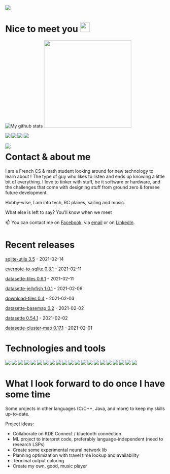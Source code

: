 ![](https://komarev.com/ghpvc/?username=your-github-username&color=green)
# Nice to meet you <img src="https://raw.githubusercontent.com/MartinHeinz/MartinHeinz/master/wave.gif" width="30px">

![My github stats](https://github-readme-stats.vercel.app/api?username=michaelb&show_icons=true&theme=dark&count_private=true&include_all_commits=true)
<img src="https://raw.github.com/michaelb/michaelb/master/forest-fire-fire-the-evening-wallpaper-preview.jpg" align="rigth" width="275px" >


 <a href="https://github.com/michaelb/shogai"><img align="rigth" src="https://github-readme-stats.vercel.app/api/pin?username=michaelb&repo=shogai&theme=dark"></a>
 <a href="https://github.com/michaelb/shogui"> <img align="left" src="https://github-readme-stats.vercel.app/api/pin?username=michaelb&repo=shogui&theme=dark"></a>
 <a href="https://github.com/michaelb/auto-ytdl"><img align="left" src="https://github-readme-stats.vercel.app/api/pin?username=michaelb&repo=auto-ytdl&theme=dark"></a>
 <a href="https://github.com/michaelb/sniprun"><img align="rigth" src="https://github-readme-stats.vercel.app/api/pin?username=michaelb&repo=sniprun&theme=dark"></a>
 
 
 <img align="left" src="https://github-readme-stats.vercel.app/api/top-langs/?username=michaelb&theme=dark&icon_colors=2453fd">

 

# Contact & about me 
 I am a French CS & math student looking around for new technology to learn about !
The type of guy who likes to listen and ends up knowing a little bit of everything. I love to tinker with stuff, be it software or hardware, and the challenges that come with designing stuff from ground zero & foresee future development. 

Hobby-wise, I am into tech, RC planes, sailing and music.

What else is left to say? You'll know when we meet

📫 You can contact me on [Facebook](https://www.facebook.com/profile.php?id=100018309552750), via <a href="mailto:michael.bleuez2@gmail.com"> email</a> or on  [LinkedIn](https://www.linkedin.com/in/michael-bleuez-b2b737190/).

 
 
 # Recent releases
<!-- recent_releases starts -->
[sqlite-utils 3.5](https://github.com/simonw/sqlite-utils/releases/tag/3.5) - 2021-02-14

[evernote-to-sqlite 0.3.1](https://github.com/dogsheep/evernote-to-sqlite/releases/tag/0.3.1) - 2021-02-11

[datasette-tiles 0.6.1](https://github.com/simonw/datasette-tiles/releases/tag/0.6.1) - 2021-02-11

[datasette-jellyfish 1.0.1](https://github.com/simonw/datasette-jellyfish/releases/tag/1.0.1) - 2021-02-06

[download-tiles 0.4](https://github.com/simonw/download-tiles/releases/tag/0.4) - 2021-02-03

[datasette-basemap 0.2](https://github.com/simonw/datasette-basemap/releases/tag/0.2) - 2021-02-02

[datasette 0.54.1](https://github.com/simonw/datasette/releases/tag/0.54.1) - 2021-02-02

[datasette-cluster-map 0.17.1](https://github.com/simonw/datasette-cluster-map/releases/tag/0.17.1) - 2021-02-01
<!-- recent_releases ends -->
 
 
 
 
 

# Technologies and tools
![](https://img.shields.io/badge/Language-Rust-informational?style=flat&logo=Rust&logoColor=white)
![](https://img.shields.io/badge/Language-Python-informational?style=flat&logo=Python&logoColor=white)
![](https://img.shields.io/badge/Language-Java-informational?style=flat&logo=Java&logoColor=white)
![](https://img.shields.io/badge/Language-C-informational?style=flat&logo=C&logoColor=white)
![](https://img.shields.io/badge/Language-Shell-informational?style=flat&logo=gnu-bash&logoColor=white)
![](https://img.shields.io/badge/Language-PowerShell-informational?style=flat&logo=powershell&logoColor=white)
![](https://img.shields.io/badge/Language-Go-informational?style=flat&logoColor=white)
![](https://img.shields.io/badge/Language-C++-informational?style=flat&logo=codio&logoColor=white)
![](https://img.shields.io/badge/Language-Scilab-informational?style=flat&logoColor=white)
![](https://img.shields.io/badge/Framework-Qt-informational?style=flat&logo=qt&logoColor=white&color=41cd52)
![](https://img.shields.io/badge/Database-SQL-informational?style=flat&logo=mysql&logoColor=white&color=4479a1)
![](https://img.shields.io/badge/OS-Linux-informational?style=flat&logo=Linux&logoColor=white&color=fcc624)
![](https://img.shields.io/badge/OS-ArchLinux-informational?style=flat&logo=archlinux&logoColor=white&color=00b8fc)
![](https://img.shields.io/badge/VCS-Git-informational?style=flat&logo=git&logoColor=white&color=f05032)
![](https://img.shields.io/badge/Platform-Github-informational?style=flat&logo=github&logoColor=white&color=181717)
![](https://img.shields.io/badge/Platform-Gitlab-informational?style=flat&logo=gitlab&logoColor=white&color=fca121)
![](https://img.shields.io/badge/Editor-Neovim-informational?style=flat&logo=neovim&logoColor=white&color=57a143)
![](https://img.shields.io/badge/DE-Plasma-informational?style=flat&logo=kde&logoColor=white&color=70cbf4)
![](https://img.shields.io/badge/Design-GIMP-informational?style=flat&logo=gimp&logoColor=white&color=fcc624)
![](https://img.shields.io/badge/Tool-Docker-informational?style=flat&logo=docker&logoColor=white&color=2493ed)
![](https://img.shields.io/badge/Tool-VirtualBox-informational?style=flat&&logoColor=white&color=1cc624)


#  What I look forward to do once I have some time
Some projects in other languages (C/C++, Java, and more) to keep my skills up-to-date.

Project ideas:
 * Collaborate on KDE Connect / bluetooth connection
 * ML project to interpret code, preferably language-independent (need to research LSPs)
 * Create some experimental neural network lib
 * Planning optimization with travel time lookup and availability
 * Terminal output coloring
 * Create my own, good, music player
 



<!--
**michaelb/michaelb** is a ✨ _special_ ✨ repository because its `README.md` (this file) appears on your GitHub profile.



Here are some ideas to get you started:

- 🔭 I’m currently working on ...
- 🌱 I’m currently learning ...
- 👯 I’m looking to collaborate on ...
- 🤔 I’m looking for help with ...
- 💬 Ask me about ...
- 📫 How to reach me: ...
- 😄 Pronouns: ...
- ⚡ Fun fact: ...
-->

